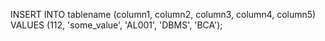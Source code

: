 INSERT INTO tablename (column1, column2, column3, column4, column5) 
VALUES (112, 'some_value', 'AL001', 'DBMS', 'BCA');
